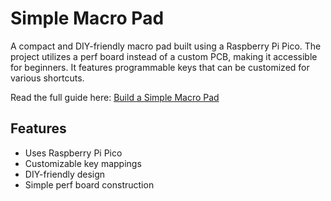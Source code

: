 # Simple Macro Pad

A compact and DIY-friendly macro pad built using a Raspberry Pi Pico. The project utilizes a perf board instead of a custom PCB, making it accessible for beginners. It features programmable keys that can be customized for various shortcuts.

Read the full guide here: [Build a Simple Macro Pad](https://www.instructables.com/Build-a-Simple-Macro-Pad/)

## Features
- Uses Raspberry Pi Pico
- Customizable key mappings
- DIY-friendly design
- Simple perf board construction
